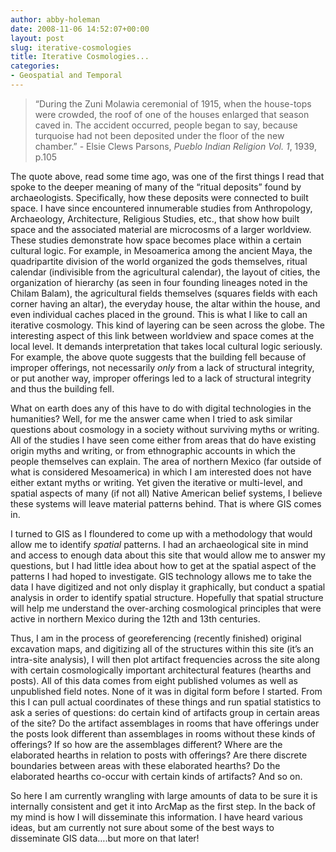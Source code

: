 ```yaml
---
author: abby-holeman
date: 2008-11-06 14:52:07+00:00
layout: post
slug: iterative-cosmologies
title: Iterative Cosmologies...
categories:
- Geospatial and Temporal
---
```


> “During the Zuni Molawia ceremonial of 1915, when the house-tops were crowded, the roof of one of the houses enlarged that season caved in. The accident occurred, people began to say, because turquoise had not been deposited under the floor of the new chamber.” - Elsie Clews Parsons, _Pueblo Indian Religion Vol. 1_, 1939, p.105




The quote above, read some time ago, was one of the first things I read that spoke to the deeper meaning of many of the “ritual deposits” found by archaeologists. Specifically, how these deposits were connected to built space. I have since encountered innumerable studies from Anthropology, Archaeology, Architecture, Religious Studies, etc., that show how built space and the associated material are microcosms of a larger worldview. These studies demonstrate how space becomes place within a certain cultural logic. For example, in Mesoamerica among the ancient Maya, the quadripartite division of the world organized the gods themselves, ritual calendar (indivisible from the agricultural calendar), the layout of cities, the organization of hierarchy (as seen in four founding lineages noted in the Chilam Balam), the agricultural fields themselves (squares fields with each corner having an altar), the everyday house, the altar within the house, and even individual caches placed in the ground. This is what I like to call an iterative cosmology. This kind of layering can be seen across the globe. The interesting aspect of this link between worldview and space comes at the local level.  It demands interpretation that takes local cultural logic seriously. For example, the above quote suggests that the building fell because of improper offerings, not necessarily _only_ from a lack of structural integrity, or put another way, improper offerings led to a lack of structural integrity and thus the building fell.




What on earth does any of this have to do with digital technologies in the humanities? Well, for me the answer came when I tried to ask similar questions about cosmology in a society without surviving myths or writing. All of the studies I have seen come either from areas that do have existing origin myths and writing, or from ethnographic accounts in which the people themselves can explain. The area of northern Mexico (far outside of what is considered Mesoamerica) in which I am interested does not have either extant myths or writing. Yet given the iterative or multi-level, and spatial aspects of many (if not all) Native American belief systems, I believe these systems will leave material patterns behind. That is where GIS comes in.




I turned to GIS as I floundered to come up with a methodology that would allow me to identify _spatial_ patterns. I had an archaeological site in mind and access to enough data about this site that would allow me to answer my questions, but I had little idea about how to get at the spatial aspect of the patterns I had hoped to investigate. GIS technology allows me to take the data I have digitized and not only display it graphically, but conduct a spatial analysis in order to identify spatial structure. Hopefully that spatial structure will help me understand the over-arching cosmological principles that were active in northern Mexico during the 12th and 13th centuries.




Thus, I am in the process of georeferencing (recently finished) original excavation maps, and digitizing all of the structures within this site (it’s an intra-site analysis), I will then plot artifact frequencies across the site along with certain cosmologically important architectural features (hearths and posts). All of this data comes from eight published volumes as well as unpublished field notes. None of it was in digital form before I started. From this I can pull actual coordinates of these things and run spatial statistics to ask a series of questions: do certain kind of artifacts group in certain areas of the site? Do the artifact assemblages in rooms that have offerings under the posts look different than assemblages in rooms without these kinds of offerings? If so how are the assemblages different? Where are the elaborated hearths in relation to posts with offerings? Are there discrete boundaries between areas with these elaborated hearths? Do the elaborated hearths co-occur with certain kinds of artifacts? And so on.




So here I am currently wrangling with large amounts of data to be sure it is internally consistent and get it into ArcMap as the first step. In the back of my mind is how I will disseminate this information. I have heard various ideas, but am currently not sure about some of the best ways to disseminate GIS data….but more on that later!



